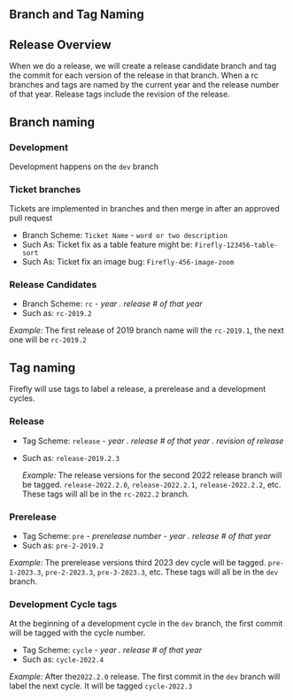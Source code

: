 ## Branch and Tag Naming


## Release Overview

When we do a release, we will create a release candidate branch and tag the commit for each version of the release in that branch.
When a rc branches and tags are named by the current year and the release number of that year.  Release tags include the revision of the release.


## Branch naming

### Development

Development happens on the `dev` branch

### Ticket branches

Tickets are implemented in branches and then merge in after an approved pull request

 - Branch Scheme: `Ticket Name` - `word or two description`
 - Such As: Ticket fix as a table feature might be: `Firefly-123456-table-sort`
 - Such As: Ticket fix an image bug: `Firefly-456-image-zoom`

### Release Candidates

 - Branch Scheme: `rc` - _year_ *.*  _release # of that year_    
 - Such as: `rc-2019.2`

_Example:_ The first release of 2019 branch name will the `rc-2019.1`, the next one will be `rc-2019.2`

## Tag naming

Firefly will use tags to label a release, a prerelease and a development cycles.

### Release

 - Tag Scheme: `release` - _year_ *.*  _release # of that year_ *.* _revision of release_
 - Such as: `release-2019.2.3`


   _Example:_ The release versions for the second 2022 release branch will be tagged. `release-2022.2.0`, `release-2022.2.1`, `release-2022.2.2`, etc. These tags will all be in the `rc-2022.2` branch.

### Prerelease

- Tag Scheme: `pre` *-* _prerelease number_ *-* _year_ *.*  _release # of that year_ 
- Such as: `pre-2-2019.2`


_Example:_ The prerelease versions third 2023 dev cycle will be tagged. `pre-1-2023.3`, `pre-2-2023.3`, `pre-3-2023.3`, etc. These tags will all be in the `dev` branch.


### Development Cycle tags

At the beginning of a development cycle in the `dev` branch, the first commit will be tagged with the cycle number.

- Tag Scheme: `cycle` - _year_ *.*  _release # of that year_
- Such as: `cycle-2022.4`


_Example:_ After the`2022.2.0` release. The first commit in the `dev` branch will label the next cycle. It will be tagged `cycle-2022.3` 
